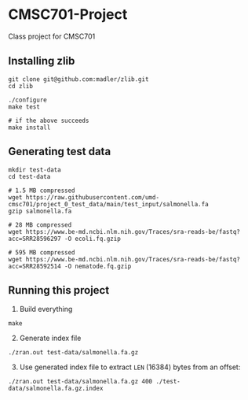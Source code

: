 # CMSC701-Project
Class project for CMSC701

## Installing zlib
```
git clone git@github.com:madler/zlib.git
cd zlib

./configure
make test

# if the above succeeds
make install
```

## Generating test data
```
mkdir test-data
cd test-data

# 1.5 MB compressed
wget https://raw.githubusercontent.com/umd-cmsc701/project_0_test_data/main/test_input/salmonella.fa
gzip salmonella.fa

# 28 MB compressed
wget https://www.be-md.ncbi.nlm.nih.gov/Traces/sra-reads-be/fastq?acc=SRR28596297 -O ecoli.fq.gzip

# 595 MB compressed
wget https://www.be-md.ncbi.nlm.nih.gov/Traces/sra-reads-be/fastq?acc=SRR28592514 -O nematode.fq.gzip
```

## Running this project

1. Build everything
```
make
```

2. Generate index file
```
./zran.out test-data/salmonella.fa.gz
```

3. Use generated index file to extract `LEN` (16384) bytes from an offset:

```
./zran.out test-data/salmonella.fa.gz 400 ./test-data/salmonella.fa.gz.index
```